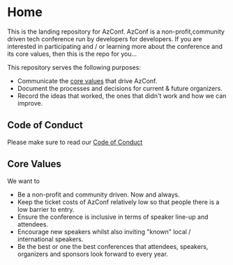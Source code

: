 # Home

This is the landing repository for AzConf. AzConf is a non-profit,community driven tech conference run by developers for developers. If you are interested in participating and / or learning more about the conference and its core values, then this is the repo for you...

This repository serves the following purposes:

- Communicate the [core values](#core-values) that drive AzConf.
- Document the processes and decisions for current & future organizers.
- Record the ideas that worked, the ones that didn't work and how we can improve.


## Code of Conduct 

Please make sure to read our [Code of Conduct](CODE_OF_CONDUCT.md)

## Core Values

We want to
- Be a non-profit and community driven. Now and always.
- Keep the ticket costs of AzConf relatively low so that people there is a low barrier to entry.
- Ensure the conference is inclusive in terms of speaker line-up and attendees.
- Encourage new speakers whilst also inviting "known" local / international speakers.
- Be the best or one the best conferences that attendees, speakers, organizers and sponsors look forward to every year.
